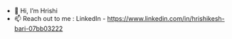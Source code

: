 - 👋 Hi, I’m Hrishi
- 📫 Reach out to me : LinkedIn - https://www.linkedin.com/in/hrishikesh-bari-07bb03222 

<!---
hrishi-2407/hrishi-2407 is a ✨ special ✨ repository because its `README.md` (this file) appears on your GitHub profile.
You can click the Preview link to take a look at your changes.
--->
